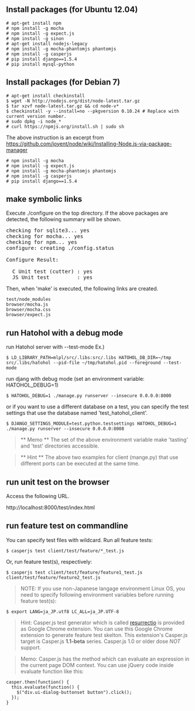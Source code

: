 Install packages (for Ubuntu 12.04)
-----------------------------------

    # apt-get install npm
    # npm install -g mocha
    # npm install -g expect.js
    # npm install -g sinon
    # apt-get install nodejs-legacy
    # npm install -g mocha-phantomjs phantomjs
    # npm install -g casperjs
    # pip install django==1.5.4
    # pip install mysql-python

Install packages (for Debian 7)
-------------------------------

    # apt-get install checkinstall
    $ wget -N http://nodejs.org/dist/node-latest.tar.gz
    $ tar xzvf node-latest.tar.gz && cd node-v*
    $ checkinstall -y --install=no --pkgversion 0.10.24 # Replace with current version number.
    # sudo dpkg -i node_*
    # curl https://npmjs.org/install.sh | sudo sh

The above instruction is an excerpt from https://github.com/joyent/node/wiki/Installing-Node.js-via-package-manager

    # npm install -g mocha
    # npm install -g expect.js
    # npm install -g mocha-phantomjs phantomjs
    # npm install -g casperjs
    # pip install django==1.5.4

make symbolic links
-------------------
Execute ./configure on the top directory. If the above packages are detected,
the following summary will be shown.

<pre>
checking for sqlite3... yes
checking for mocha... yes
checking for npm... yes
configure: creating ./config.status
<snip>
Configure Result:

  C Unit test (cutter) : yes
  JS Unit test         : yes
</pre>

Then, when 'make' is executed, the following links are created.

    test/node_modules
    browser/mocha.js
    browser/mocha.css
    browser/expect.js

run Hatohol with a debug mode
-----------------------------
run Hatohol server with --test-mode
Ex.)

    $ LD_LIBRARY_PATH=mlpl/src/.libs:src/.libs HATOHOL_DB_DIR=~/tmp src/.libs/hatohol --pid-file ~/tmp/hatohol.pid --foreground --test-mode

run djang with debug mode (set an environment variable: HATOHOL_DEBUG=1)

    $ HATOHOL_DEBUG=1 ./manage.py runserver --insecure 0.0.0.0:8000

or if you want to use a different database on a test, you can specify the test settings that use the database named 'test_hatohol_client'.

    $ DJANGO_SETTINGS_MODULE=test.python.testsettings HATOHOL_DEBUG=1 ./manage.py runserver --insecure 0.0.0.0:8008

> ** Memo ** The set of the above environment variable make 'tasting' and 'test'
directories accessible.

> ** Hint ** The above two examples for client (mange.py) that use different ports can be executed at the same time.

run unit test on the browser
----------------------------
Access the following URL.

http://localhost:8000/test/index.html

run feature test on commandline
-------------------------------

You can specify test files with wildcard.
Run all feature tests:

    $ casperjs test client/test/feature/*_test.js

Or, run feature test(s), respectively:

    $ casperjs test client/test/feature/feature1_test.js client/test/feature/feature2_test.js

> NOTE: If you use non-Japanese langage environment Linux OS, you need to specify following environment variables before running feature test(s):

    $ export LANG=ja_JP.utf8 LC_ALL=ja_JP.UTF-8

> Hint: Casper.js test generator which is called [resurrectio](https://github.com/ebrehault/resurrectio) is provided as Google Chrome extension.
> You can use this Google Chrome extension to generate feature test skelton. This extension's Casper.js target is Casper.js **1.1-beta** series. Casper.js 1.0 or older dose *NOT* support.

> Memo: Casper.js has the method which can evaluate an expression in the current page DOM context.
> You can use jQuery code inside evaluate function like this:

    casper.then(function() {
      this.evaluate(function() {
        $("div.ui-dialog-buttonset button").click();
      });
    }
